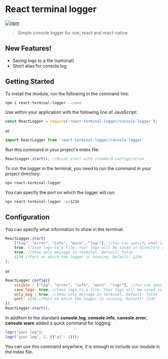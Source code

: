 # React terminal logger
[![npm](https://img.shields.io/npm/v/github-buttons)](https://www.npmjs.com/package/react-terminal-logger)
> Simple console logger for vue, react and react-native

## New Features!
 - Saving logs to a file (optional)
 - Short alias for console.log
 
## Getting Started
To install the module, run the following in the command line:
```bash
npm i react-terminal-logger --save
```
Use within your application with the following line of JavaScript:
```js
const ReactLogger = require('react-terminal-logger/console-logger');
```
or
```js
import ReactLogger from 'react-terminal-logger/console-logger'
```
Run this command in your project's index file:
```js
ReactLogger.start(); //Quick start with standard configuration
```
To run the logger in the terminal, you need to run the command in your project directory:
```bash
npx react-terminal-logger
```
You can specify the port on which the logger will run:
```bash
npx react-terminal-logger -p=1234
```
## Configuration
You can specify what information to show in the terminal:
```js
ReactLogger.start(
    ["log", "error", "info", "warn", "logr"], //You can specify what information to show in the terminal
    true, //Save logs to a file. Your logs will be saved in directory react-logger-logs. Default: false
    true, //Show only message in terminal. Default: false
    1234 //Port on which the logger is running. Default: 1234
);
```
or 
```js
ReactLogger.config({
    visible : ["log", "error", "info", "warn", "logr"], //You can specify what information to show in the terminal
    save_logs: true, //Save logs to a file. Your logs will be saved in directory react-logger-logs. Default: false
    only_msg : true, //Show only message in terminal. Default: false
    port: 1234 //Port on which the logger is running. Default: 1234
});
ReactLogger.start();
```
In addition to the standard **console.log**, **console.info**, **console.error**, **console.warn** added a quick command for logging:
```js
logr("your log");
logr("your log", 1, [{"a1": 1}]);
```
You can use this command anywhere, it is enough to include our module in the index file.
